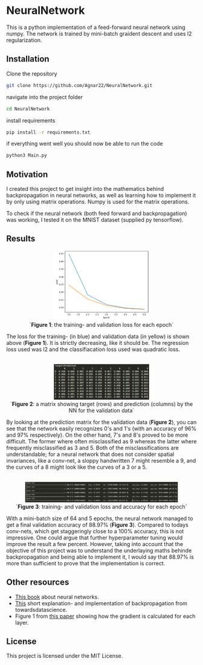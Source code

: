# NeuralNetwork
This is a python implementation of a feed-forward neural network using numpy.
The network is trained by mini-batch graident descent and uses l2 regularization.

## Installation
Clone the repository
```bash
git clone https://github.com/Agnar22/NeuralNetwork.git
```

navigate into the project folder
```bash
cd NeuralNetwork
```

install requirements
```bash
pip install -r requirements.txt
```

if everything went well you should now be able to run the code
```bash
python3 Main.py
```

## Motivation
I created this project to get insight into the mathematics behind backpropagation in neural networks, 
as well as learning how to implement it by only using matrix operations. Numpy is used for the matrix operations.

To check if the neural network (both feed forward and backpropagation) was working, I tested it on the MNIST dataset (supplied py tensorflow).

## Results

<p align='center'>
<img width="50%" src="https://github.com/Agnar22/NeuralNetwork/blob/master/README_images/graph.PNG"><br>
`<b>Figure 1</b>: the training- and validation loss for each epoch`
</p>
The loss for the training- (in blue) and validation data (in yellow) is shown above (<b>Figure 1</b>). It is strictly decreasing, like it should be. The regression loss used was l2 and the classifiacation loss used was quadratic loss.<br><br>

<p align='center'>
<img width="50%" src="https://github.com/Agnar22/NeuralNetwork/blob/master/README_images/predictions.PNG"><br>
`<b>Figure 2</b>: a matrix showing target (rows) and prediction (columns) by the NN for the validation data`
</p>
By looking at the prediction matrix for the validation data (<b>Figure 2</b>), you can see that the network easily recognizes 0's and 1's (with an accuracy of 96% and 97% respectively). On the other hand, 7's and 8's proved to be more difficult. The former where often misclassified as 9 whereas the latter where frequently misclassified as 3 and 5. Both of the misclassifications are understandable; for a neural network that does not consider spatial invariances, like a conv-net, a sloppy handwritten 7 might resemble a 9, and the curves of a 8 might look like the curves of a 3 or a 5.<br><br>


<p align='center'>
<img width="80%" src="https://github.com/Agnar22/NeuralNetwork/blob/master/README_images/statistics.PNG"><br>
`<b>Figure 3</b>: training- and validation loss and accuracy for each epoch`
</p>
With a mini-batch size of 64 and 5 epochs, the neural network managed to get a final validation accuracy of 88.97% (<b>Figure 3</b>).
Compared to todays conv-nets, which get staggeringly close to a 100% accuracy, this is not impressive. One could argue that further hyperparameter tuning would improve the result a few percent. However, taking into account that the objective of this project was to understand the underlaying maths behinde backpropagation and being able to implement it, I would say that 88.97% is more than sufficient to prove that the implementation is correct.


## Other resources
* [This book](http://neuralnetworksanddeeplearning.com/index.html "Neural networks and deep learning") about neural networks.
* [This](https://towardsdatascience.com/a-step-by-step-implementation-of-gradient-descent-and-backpropagation-d58bda486110 "A step by step implementation of gradient descent and backpropagation") short explanation- and implementation of backpropagation from towardsdatascience.
* Figure 1 from [this paper](https://www.researchgate.net/publication/277411157_Deep_Learning/link/55e0cdf908ae2fac471ccf0f/download "Deep learning paper by Yann LeCun et al.") showing how the gradient is calculated for each layer.

## License
This project is licensed under the MIT License.